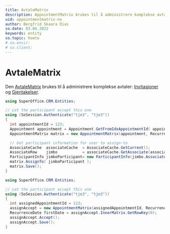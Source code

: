 ```yaml
---
title: AvtaleMatrix
description: AppointmentMatrix brukes til å administrere komplekse avtaler på NetServer-datalaget.
uid: appointmentmatrix-no
author: Bergfrid Skaara Dias
so.date: 03.04.2022
keywords: entity
so.topic: howto
# so.envir:
# so.client:
---
```


# AvtaleMatrix

Den [AvtaleMatrix][1] brukes til å administrere komplekse avtaler: [Invitasjoner][2] og [Gjentakelser][3].

```csharp
using SuperOffice.CRM.Entities;

// Let the participant accept this one
using (SoSession.Authenticate("tje3", "tje3"))
{
  int appointmentId = 123;
  Appointment appointment = Appointment.GetFromIdxAppointmentId( appointmentId );
  AppointmentMatrix matrix = new AppointmentMatrix(appointment, RecurrenceUpdateMode.ThisAndForward);

  // Get participant information for user to assign-to
  AssociateCache  associateCache  = AssociateCache.GetCurrent();
  AssociateRow    jimbo           = associateCache.GetAssociate(associateCache.GetAssociateId("jimbo"));
  ParticipantInfo jimboParticipant= new ParticipantInfo(jimbo.AssociateId, jimbo.PersonId, 2, 0, false);
  matrix.AssignTo( jimboParticipant );
  matrix.Save();
}
```

```csharp
using SuperOffice.CRM.Entities;

// Let the participant accept this one
using (SoSession.Authenticate("tje3", "tje3"))
{
  int assignedAppointmentId = 123;
  assignAccept = new AppointmentMatrix(assignedAppointmentId, RecurrenceUpdateMode.ThisAndForward);
  RecurrenceDate firstDate = assignAccept.InnerMatrix.GetRowKey(0);
  assignAccept.Accept();
  assignAccept.Save();
}
```

<!-- Referenced links -->
[1]: <xref:SuperOffice.CRM.Entities.AppointmentMatrix>
[2]:../../invitations.md
[3]: ../../recurring-appointments.md
